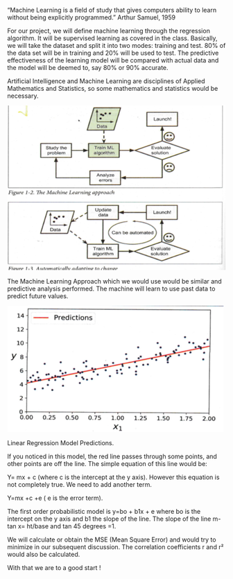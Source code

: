 “Machine Learning is a field of study that gives computers ability to learn without being explicitly programmed.” Arthur Samuel, 1959

For our project, we will define machine learning through the regression algorithm. It will be supervised learning as covered in the class. Basically, we will take the dataset and split it into two modes: training and test. 80% of the data set will be in training and 20% will be used to test. The predictive effectiveness of the learning model will be compared with actual data and the model will be deemed to, say 80% or 90% accurate.

Artificial Intelligence and Machine Learning are disciplines of Applied Mathematics and Statistics, so some mathematics and statistics would be necessary.

![Diagram1_MachLearn](https://github.com/fletchrk/Fast_Food_Project/blob/main/Resources/Diagram1_MachLearn.png)

The Machine Learning Approach which we would use would be similar and predictive analysis performed. The machine will learn to use past data to predict future values.

![Diagram2_MachLearn](https://github.com/fletchrk/Fast_Food_Project/blob/main/Resources/Diagram2_MachLearn.png)

Linear Regression Model Predictions.

If you noticed in this model, the red line passes through some points, and other points are off the line.  The simple equation of this line would be:

Y= mx + c (where c is the intercept at the y axis). However this equation is not completely true. We need to add another term.

Y=mx +c +e ( e is the error term).

The first order probabilistic  model is y=bo + b1x + e where bo is the intercept on the y axis and b1 the slope of the line. The slope of the line m-tan x= ht/base and tan 45 degrees =1.

We will calculate or obtain the MSE (Mean Square Error) and would try to minimize in our subsequent discussion. The correlation coefficients r and r² would also be calculated.

With that we are to a good start !
